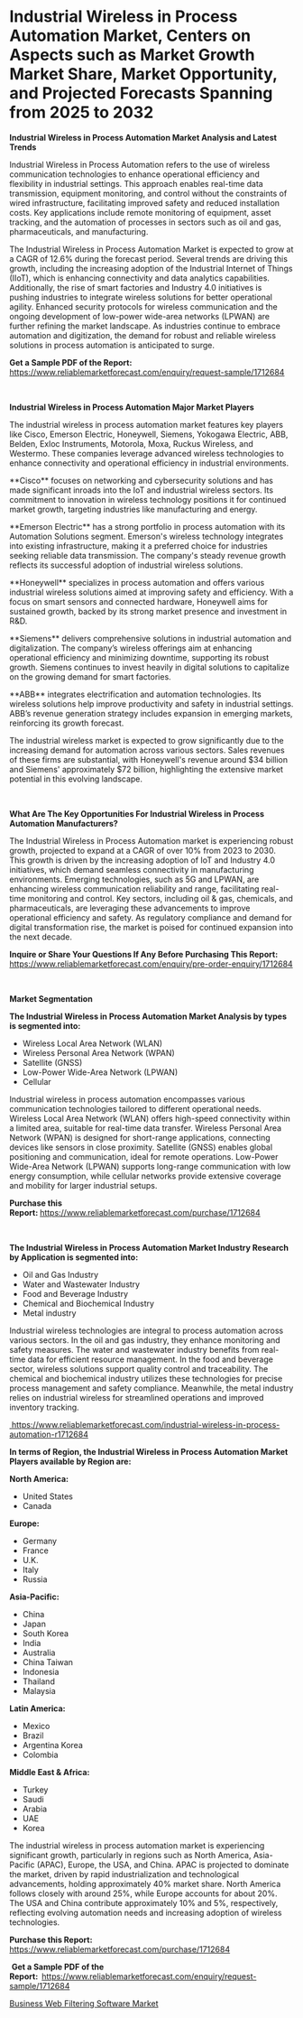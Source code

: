 <p><h1>Industrial Wireless in Process Automation Market, Centers on Aspects such as Market Growth Market Share, Market Opportunity, and Projected Forecasts Spanning from 2025 to 2032</h1></p><p><strong>Industrial Wireless in Process Automation Market Analysis and Latest Trends</strong></p>
<p><p>Industrial Wireless in Process Automation refers to the use of wireless communication technologies to enhance operational efficiency and flexibility in industrial settings. This approach enables real-time data transmission, equipment monitoring, and control without the constraints of wired infrastructure, facilitating improved safety and reduced installation costs. Key applications include remote monitoring of equipment, asset tracking, and the automation of processes in sectors such as oil and gas, pharmaceuticals, and manufacturing.</p><p>The Industrial Wireless in Process Automation Market is expected to grow at a CAGR of 12.6% during the forecast period. Several trends are driving this growth, including the increasing adoption of the Industrial Internet of Things (IIoT), which is enhancing connectivity and data analytics capabilities. Additionally, the rise of smart factories and Industry 4.0 initiatives is pushing industries to integrate wireless solutions for better operational agility. Enhanced security protocols for wireless communication and the ongoing development of low-power wide-area networks (LPWAN) are further refining the market landscape. As industries continue to embrace automation and digitization, the demand for robust and reliable wireless solutions in process automation is anticipated to surge.</p></p>
<p><strong>Get a Sample PDF of the Report:&nbsp;</strong> <a href="https://www.reliablemarketforecast.com/enquiry/request-sample/1712684?utm_campaign=1108&utm_medium=2&utm_source=Github&utm_content=ia&utm_term=11012025&utm_id=industrial-wireless-in-process-automation">https://www.reliablemarketforecast.com/enquiry/request-sample/1712684</a></p>
<p>&nbsp;</p>
<p><strong>Industrial Wireless in Process Automation Major Market Players</strong></p>
<p><p>The industrial wireless in process automation market features key players like Cisco, Emerson Electric, Honeywell, Siemens, Yokogawa Electric, ABB, Belden, Exloc Instruments, Motorola, Moxa, Ruckus Wireless, and Westermo. These companies leverage advanced wireless technologies to enhance connectivity and operational efficiency in industrial environments.</p><p>**Cisco** focuses on networking and cybersecurity solutions and has made significant inroads into the IoT and industrial wireless sectors. Its commitment to innovation in wireless technology positions it for continued market growth, targeting industries like manufacturing and energy.</p><p>**Emerson Electric** has a strong portfolio in process automation with its Automation Solutions segment. Emerson's wireless technology integrates into existing infrastructure, making it a preferred choice for industries seeking reliable data transmission. The company's steady revenue growth reflects its successful adoption of industrial wireless solutions.</p><p>**Honeywell** specializes in process automation and offers various industrial wireless solutions aimed at improving safety and efficiency. With a focus on smart sensors and connected hardware, Honeywell aims for sustained growth, backed by its strong market presence and investment in R&D.</p><p>**Siemens** delivers comprehensive solutions in industrial automation and digitalization. The company’s wireless offerings aim at enhancing operational efficiency and minimizing downtime, supporting its robust growth. Siemens continues to invest heavily in digital solutions to capitalize on the growing demand for smart factories.</p><p>**ABB** integrates electrification and automation technologies. Its wireless solutions help improve productivity and safety in industrial settings. ABB’s revenue generation strategy includes expansion in emerging markets, reinforcing its growth forecast.</p><p>The industrial wireless market is expected to grow significantly due to the increasing demand for automation across various sectors. Sales revenues of these firms are substantial, with Honeywell's revenue around $34 billion and Siemens' approximately $72 billion, highlighting the extensive market potential in this evolving landscape.</p></p>
<p>&nbsp;</p>
<p><strong>What Are The Key Opportunities For Industrial Wireless in Process Automation Manufacturers?</strong></p>
<p><p>The Industrial Wireless in Process Automation market is experiencing robust growth, projected to expand at a CAGR of over 10% from 2023 to 2030. This growth is driven by the increasing adoption of IoT and Industry 4.0 initiatives, which demand seamless connectivity in manufacturing environments. Emerging technologies, such as 5G and LPWAN, are enhancing wireless communication reliability and range, facilitating real-time monitoring and control. Key sectors, including oil & gas, chemicals, and pharmaceuticals, are leveraging these advancements to improve operational efficiency and safety. As regulatory compliance and demand for digital transformation rise, the market is poised for continued expansion into the next decade.</p></p>
<p><strong>Inquire or Share Your Questions If Any Before Purchasing This Report:</strong> <a href="https://www.reliablemarketforecast.com/enquiry/pre-order-enquiry/1712684?utm_campaign=1108&utm_medium=2&utm_source=Github&utm_content=ia&utm_term=11012025&utm_id=industrial-wireless-in-process-automation">https://www.reliablemarketforecast.com/enquiry/pre-order-enquiry/1712684</a></p>
<p>&nbsp;</p>
<p><strong>Market Segmentation</strong></p>
<p><strong>The Industrial Wireless in Process Automation Market Analysis by types is segmented into:</strong></p>
<p><ul><li>Wireless Local Area Network (WLAN)</li><li>Wireless Personal Area Network (WPAN)</li><li>Satellite (GNSS)</li><li>Low-Power Wide-Area Network (LPWAN)</li><li>Cellular</li></ul></p>
<p><p>Industrial wireless in process automation encompasses various communication technologies tailored to different operational needs. Wireless Local Area Network (WLAN) offers high-speed connectivity within a limited area, suitable for real-time data transfer. Wireless Personal Area Network (WPAN) is designed for short-range applications, connecting devices like sensors in close proximity. Satellite (GNSS) enables global positioning and communication, ideal for remote operations. Low-Power Wide-Area Network (LPWAN) supports long-range communication with low energy consumption, while cellular networks provide extensive coverage and mobility for larger industrial setups.</p></p>
<p><strong>Purchase this Report:&nbsp;</strong><a href="https://www.reliablemarketforecast.com/purchase/1712684?utm_campaign=1108&utm_medium=2&utm_source=Github&utm_content=ia&utm_term=11012025&utm_id=industrial-wireless-in-process-automation">https://www.reliablemarketforecast.com/purchase/1712684</a></p>
<p>&nbsp;</p>
<p><strong>The Industrial Wireless in Process Automation Market Industry Research by Application is segmented into:</strong></p>
<p><ul><li>Oil and Gas Industry</li><li>Water and Wastewater Industry</li><li>Food and Beverage Industry</li><li>Chemical and Biochemical Industry</li><li>Metal industry</li></ul></p>
<p><p>Industrial wireless technologies are integral to process automation across various sectors. In the oil and gas industry, they enhance monitoring and safety measures. The water and wastewater industry benefits from real-time data for efficient resource management. In the food and beverage sector, wireless solutions support quality control and traceability. The chemical and biochemical industry utilizes these technologies for precise process management and safety compliance. Meanwhile, the metal industry relies on industrial wireless for streamlined operations and improved inventory tracking.</p></p>
<p><a href="https://www.reliablemarketforecast.com/industrial-wireless-in-process-automation-r1712684?utm_campaign=1108&utm_medium=2&utm_source=Github&utm_content=ia&utm_term=11012025&utm_id=industrial-wireless-in-process-automation">&nbsp;https://www.reliablemarketforecast.com/industrial-wireless-in-process-automation-r1712684</a></p>
<p><strong>In terms of Region, the Industrial Wireless in Process Automation Market Players available by Region are:</strong></p>
<p>
    <p> <strong> North America: </strong>
        <ul>
            <li>United States</li>
            <li>Canada</li>
        </ul>
        </p> 
    <p> <strong> Europe: </strong>
        <ul>
            <li>Germany</li>
            <li>France</li>
            <li>U.K.</li>
            <li>Italy</li>
            <li>Russia</li>
        </ul>
        </p> 
    <p> <strong> Asia-Pacific: </strong>
        <ul>
            <li>China</li>
            <li>Japan</li>
            <li>South Korea</li>
            <li>India</li>
            <li>Australia</li>
            <li>China Taiwan</li>
            <li>Indonesia</li>
            <li>Thailand</li>
            <li>Malaysia</li>
        </ul>
        </p> 
    <p> <strong> Latin America: </strong>
        <ul>
            <li>Mexico</li>
            <li>Brazil</li>
            <li>Argentina Korea</li>
            <li>Colombia</li>
        </ul>
        </p> 
    <p> <strong> Middle East & Africa: </strong>
        <ul>
            <li>Turkey</li>
            <li>Saudi</li>
            <li>Arabia</li>
            <li>UAE</li>
            <li>Korea</li>
        </ul>
    </p>
    </p>
<p><p>The industrial wireless in process automation market is experiencing significant growth, particularly in regions such as North America, Asia-Pacific (APAC), Europe, the USA, and China. APAC is projected to dominate the market, driven by rapid industrialization and technological advancements, holding approximately 40% market share. North America follows closely with around 25%, while Europe accounts for about 20%. The USA and China contribute approximately 10% and 5%, respectively, reflecting evolving automation needs and increasing adoption of wireless technologies.</p></p>
<p><strong>Purchase this Report: </strong><a href="https://www.reliablemarketforecast.com/purchase/1712684?utm_campaign=1108&utm_medium=2&utm_source=Github&utm_content=ia&utm_term=11012025&utm_id=industrial-wireless-in-process-automation">https://www.reliablemarketforecast.com/purchase/1712684</a></p>
<p>&nbsp;<strong>Get a Sample PDF of the Report:&nbsp;&nbsp;</strong><a href="https://www.reliablemarketforecast.com/enquiry/request-sample/1712684?utm_campaign=1108&utm_medium=2&utm_source=Github&utm_content=ia&utm_term=11012025&utm_id=industrial-wireless-in-process-automation">https://www.reliablemarketforecast.com/enquiry/request-sample/1712684</a></p>
<p><strong></strong></p>
<p><p><a href="https://github.com/CliffMedina6/Market-Research-Report-List-7/blob/main/business-web-filtering-software-market.md?utm_campaign=1108&utm_medium=2&utm_source=Github&utm_content=ia&utm_term=11012025&utm_id=industrial-wireless-in-process-automation">Business Web Filtering Software Market</a></p></p>